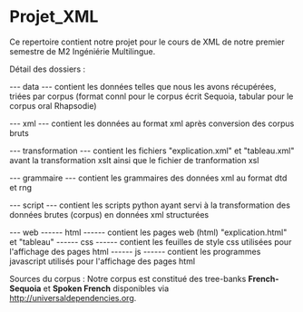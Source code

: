 # Projet_XML
  
  
  Ce repertoire contient notre projet pour le cours de XML de notre premier semestre de M2 Ingéniérie Multilingue.
  
  Détail des dossiers :
  
 --- data
 --- contient les données telles que nous les avons récupérées, triées par corpus (format connl pour le corpus écrit Sequoia, tabular pour le corpus oral Rhapsodie)
 
 --- xml
 --- contient les données au format xml après conversion des corpus bruts
 
 --- transformation
 --- contient les fichiers "explication.xml" et "tableau.xml" avant la transformation xslt ainsi que le fichier de tranformation xsl
 
 --- grammaire
 --- contient les grammaires des données xml au format dtd et rng
 
 --- script
 --- contient les scripts python ayant servi à la transformation des données brutes (corpus) en données xml structurées
 
 --- web
 ------ html
 ------ contient les pages web (html) "explication.html" et "tableau"
 ------ css
 ------ contient les feuilles de style css utilisées pour l'affichage des pages html
 ------ js
 ------ contient les programmes javascript utilisés pour l'affichage des pages html
  
  
Sources du corpus :
Notre corpus est constitué des tree-banks **French-Sequoia** et **Spoken French** disponibles via http://universaldependencies.org.  
